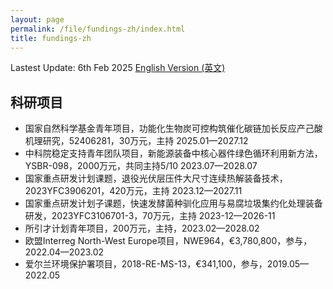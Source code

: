 ```yaml
---
layout: page
permalink: /file/fundings-zh/index.html
title: fundings-zh
---
```


Lastest Update: 6th Feb 2025  [English Version (英文)](https://bentengwu77.github.io/fundings/)

## 科研项目

-  国家自然科学基金青年项目，功能化生物炭可控构筑催化碳链加长反应产己酸机理研究，52406281，30万元，主持                           2025.01—2027.12
- 中科院稳定支持青年团队项目，新能源装备中核心器件绿色循环利用新方法，YSBR-098，2000万元，共同主持5/10                                 2023.07—2028.07
- 国家重点研发计划课题，退役光伏层压件大尺寸连续热解装备技术，2023YFC3906201，420万元，主持                                    2023.12—2027.11
- 国家重点研发计划子课题，快速发酵菌种驯化应用与易腐垃圾集约化处理装备研发，2023YFC3106701-3，70万元，主持                                 2023-12—2026-11
- 所引才计划青年项目，200万元，主持，2023.02—2028.02
- 欧盟Interreg North-West Europe项目，NWE964，€3,780,800，参与，2022.04—2023.02
- 爱尔兰环境保护署项目，2018-RE-MS-13，€341,100，参与，2019.05—2022.05
